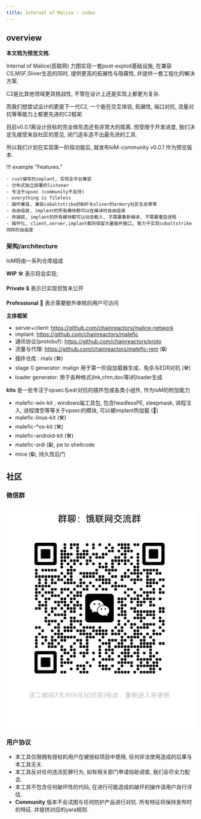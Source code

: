 ```yaml
---
title: Internal of Malice · index
---
```


## overview 

**本文档为预览文档.** 

Internal of Malice(恶联网) 力图实现一套post-exploit基础设施, 在兼容CS,MSF,Sliver生态的同时, 提供更高的拓展性与隐蔽性, 并提供一套工程化的解决方案.

C2是比其他领域更具挑战性, 不管在设计上还是实现上都更为复杂. 

而我们想尝试设计的更是下一代C2, 一个能在交互体验, 拓展性, 端口对抗, 流量对抗等等能力上都更先进的C2框架. 

目前v0.0.1离设计目标的完全体形态还有非常大的距离. 但受限于开发进度, 我们决定先接受来自社区的意见, 闭门造车造不出最先进的工具.

所以我们计划在实现第一阶段功能后, 就发布IoM-community v0.0.1 作为预览版本. 

!!! example "Features."

    - rust编写的implant, 实现全平台兼容
    - 分布式独立部署的listener
    - 专注于opsec (community不支持)
    - everything is fileless
    - 插件兼容, 兼容cobaltstrike的BOF与sliver的armory社区生态等等
    - 自由组装, implant的所有模块都可以在编译时自由组装
    - 热插拔, implant的所有模块都可以动态载入, 不需要重新编译, 不需要重启进程
    - 插件化, client,server,implant都将保留大量插件接口, 致力于实现cobaltstrike同样的自由度


### 架构/architecture

IoM将由一系列仓库组成

**WIP** 🛠️ 表示将会实现; 

**Private** 🔒 表示已实现但暂未公开

**Professional** 👤 表示需要额外审核的用户可访问

**主体框架**

* server+client: https://github.com/chainreactors/malice-network
* implant: https://github.com/chainreactors/malefic
* 通讯协议(protobuf): https://github.com/chainreactors/proto
* 流量与代理: https://github.com/chainreactors/malefic-rem (🔒)
* 插件仓库 : mals (🛠️)
* stage 0 generator: malign 用于第一阶段加载器生成，免杀与EDR对抗 (🛠️)
* loader generator: 用于各种格式(lnk,chm,doc等)的loader生成

**kits**
是一些专注于opsec与edr对抗的插件包或各类小组件, 作为IoM的附加能力

* malefic-win-kit , windows端工具包, 包含headlessPE, sleepmask, 进程注入, 进程镂空等等关于opsec的模块, 可以被implant热加载 (👤)
* malefic-linux-kit (🛠️)
* malefic-*os-kit (🛠️)
* malefic-android-kit (🛠️)
* malefic-srdi (🔒),  pe to shellcode 
* mice (🔒), 持久性后门

## 社区

### 微信群

![image-20240819160739532](assets/image-20240819160739532.png)

### 用户协议

* 本工具仅限拥有授权的用户在被授权项目中使用, 任何非法使用造成的后果与本工具无关.
* 本工具反对任何违法犯罪行为, 如有相关部门申请协助调查, 我们会尽全力配合.
* 本工具不包含任何破坏性的代码, 在进行可能造成的破坏的操作请用户自行评估.
* **Community** 版本不会试图与任何防护产品进行对抗. 所有特征将保持发布时的特征. 并提供对应的yara规则.



